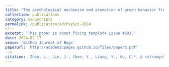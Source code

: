 ```yaml
---
title: "The psychological mechanism and promotion of green behavior from the perspective of uncertainty intertemporal decision-making"
collection: publications
category: manuscripts
permalink: /publication/advPsySci-2024
<!--
excerpt: 'This paper is about fixing template issue #693.'
date: 2024-02-17
venue: 'GitHub Journal of Bugs'
paperurl: 'http://academicpages.github.io/files/paper3.pdf'
-->
citation: 'Zhou, L., Lin, J., Chen, Y., Liang, Y., Gu, C.*, & <strong>Sun, Q.*</strong>. (2024). The psychological mechanism and promotion of green behavior from the perspective of uncertainty intertemporal decision-making. <I>Advances in Psychological Science</I>, 32(7), 1048-1056. [[Paper]]https://doi.org/10.3724/SP.J.1042.2024.01048'
---
```



